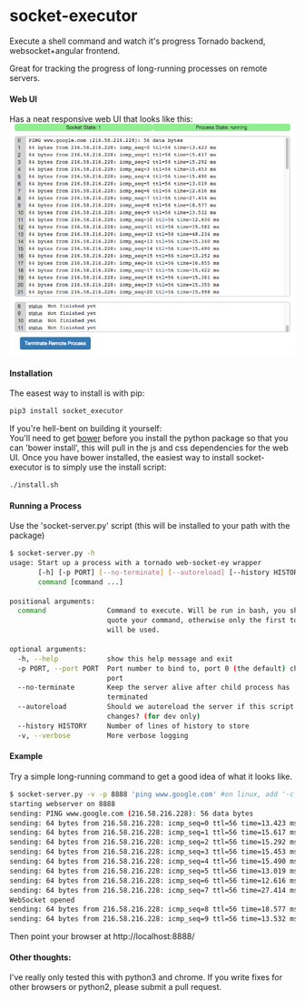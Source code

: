# socket-executor
Execute a shell command and watch it's progress Tornado backend, websocket+angular frontend.

Great for tracking the progress of long-running processes on remote servers.

#### Web UI
Has a neat responsive web UI that looks like this:
![alt img](https://raw.githubusercontent.com/hospadar/socket-executor/master/screen.png)

#### Installation
The easest way to install is with pip:
```bash
pip3 install socket_executor
```

If you're hell-bent on building it yourself:  
You'll need to get [bower](http://bower.io/) before you install the python package so that you can 'bower install', this will pull in the js and css dependencies for the web UI.  Once you have bower installed, the easiest way to install socket-executor is to simply use the install script:
```bash
./install.sh
```


#### Running a Process
Use the 'socket-server.py' script (this will be installed to your path with the package)
```bash
$ socket-server.py -h 
usage: Start up a process with a tornado web-socket-ey wrapper
       [-h] [-p PORT] [--no-terminate] [--autoreload] [--history HISTORY] [-v]
       command [command ...]

positional arguments:
  command               Command to execute. Will be run in bash, you should
                        quote your command, otherwise only the first token
                        will be used.

optional arguments:
  -h, --help            show this help message and exit
  -p PORT, --port PORT  Port number to bind to, port 0 (the default) chooses a random open
                        port
  --no-terminate        Keep the server alive after child process has
                        terminated
  --autoreload          Should we autoreload the server if this script
                        changes? (for dev only)
  --history HISTORY     Number of lines of history to store
  -v, --verbose         More verbose logging
```

#### Example
Try a simple long-running command to get a good idea of what it looks like.

```bash
$ socket-server.py -v -p 8888 'ping www.google.com' #on linux, add '-c 99999' to make ping keep pinging 
starting webserver on 8888
sending: PING www.google.com (216.58.216.228): 56 data bytes
sending: 64 bytes from 216.58.216.228: icmp_seq=0 ttl=56 time=13.423 ms
sending: 64 bytes from 216.58.216.228: icmp_seq=1 ttl=56 time=15.617 ms
sending: 64 bytes from 216.58.216.228: icmp_seq=2 ttl=56 time=15.292 ms
sending: 64 bytes from 216.58.216.228: icmp_seq=3 ttl=56 time=15.453 ms
sending: 64 bytes from 216.58.216.228: icmp_seq=4 ttl=56 time=15.490 ms
sending: 64 bytes from 216.58.216.228: icmp_seq=5 ttl=56 time=13.019 ms
sending: 64 bytes from 216.58.216.228: icmp_seq=6 ttl=56 time=12.616 ms
sending: 64 bytes from 216.58.216.228: icmp_seq=7 ttl=56 time=27.414 ms
WebSocket opened
sending: 64 bytes from 216.58.216.228: icmp_seq=8 ttl=56 time=18.577 ms
sending: 64 bytes from 216.58.216.228: icmp_seq=9 ttl=56 time=13.532 ms
```

Then point your browser at http://localhost:8888/

#### Other thoughts:
I've really only tested this with python3 and chrome.  If you write fixes for other browsers or python2, please submit a pull request.
